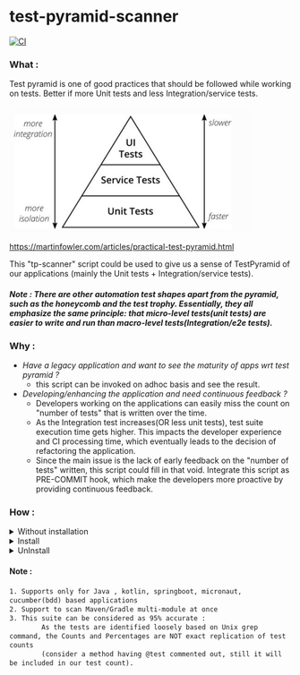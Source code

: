 # test-pyramid-scanner
[![CI](https://github.com/raj7A/test-pyramid-scanner/actions/workflows/tag.yml/badge.svg)](https://github.com/raj7A/test-pyramid-scanner/actions/workflows/tag.yml)
### What :
Test pyramid is one of good practices that should be followed while working on tests. Better if more Unit tests and less Integration/service tests.

![img.png](misc/tp.png)

https://martinfowler.com/articles/practical-test-pyramid.html

This "tp-scanner" script could be used to give us a sense of TestPyramid of our applications (mainly the Unit tests + Integration/service tests).

#### _Note : There are other automation test shapes apart from the pyramid, such as the honeycomb and the test trophy. Essentially, they all emphasize the same principle: that micro-level tests(unit tests) are easier to write and run than macro-level tests(Integration/e2e tests)._

### Why :
- _Have a legacy application and want to see the maturity of apps wrt test pyramid ?_
    - this script can be invoked on adhoc basis and see the result.
- _Developing/enhancing the application and need continuous feedback ?_
    - Developers working on the applications can easily miss the count on "number of tests" that is written over the time.
    - As the Integration test increases(OR less unit tests), test suite execution time gets higher. This impacts the developer experience and CI processing      time, which eventually leads to the decision of refactoring the application.
    - Since the main issue is the lack of early feedback on the "number of tests" written, this script could fill in that void. Integrate this script as          PRE-COMMIT hook, which make the developers more proactive by providing continuous feedback.
### How :
<details><summary>Without installation</summary>

Execute loosely using the command, bash tp-scanner $HOME/{application_absolute_path}

```
   bash tp-scanner $HOME/test-pyramid-scanner/demo
```   

   ![](misc/tp_demo_output.png)
</details>

<details><summary>Install</summary>

Install as git GLOBAL PRE-COMMIT hook (better and suggested) - Use any **ONE** approach from below.

#### Approach 1. Using install.sh script :
```
    bash install.sh
```
And then add the below line inside corresponding terminal startup file (like "$HOME/.zshrc")
```
    alias tp-scanner="$HOME/scripts/tp-scanner"
```
#### Approach 2. Manual steps :
1. Follow the below steps (manual) :
         - Add the below lines in "$HOME/.gitconfig file" : 
```
    [core]
    hooksPath = {home_path_dir}/.git-template/hooks
```
2. Create the below folder, if not exists already, \
           - $HOME/.git-template/hooks/ \
           - $HOME/scripts
3. Copy and paste the 'tp-scanner' script file into '$HOME/scripts' folder.
4. Append/Add the below lines in "$HOME/.git-template/hooks/pre-commit" file (create the file if missing) : 
```
    ########## test pyramid scan ##########
    tp-scanner
    ########## test pyramid scan ##########
```
6. Make 'pre-commit' executable using the below command : 
```
    chmod +x 'pre-commit'
```
7. Add the below line inside corresponding terminal startup file (like "$HOME/.zshrc") : 
```
    alias tp-scanner="$HOME/scripts/tp-scanner"
```
8. Source the terminal startup file
```
    source "$HOME/.zshrc"
```

**After the installation :** \
_Test it (git commit) with any of your existing git repo/clone this repo https://github.com/spring-projects/spring-petclinic)_


<img src="misc/tp_pet_output.png"/>

</details>

<details><summary>UnInstall</summary>

#### Approach 1. Using uninstall.sh script :
```
    bash uninstall.sh
```
#### Approach 2. Manually :
Remove the following lines from "$HOME/.git-template/hooks/pre-commit" file
```
    ########## test pyramid scan ##########
    $HOME/scripts/tp-scanner
    ########## test pyramid scan ##########
```
</details>

#### Note : 
    1. Supports only for Java , kotlin, springboot, micronaut, cucumber(bdd) based applications
    2. Support to scan Maven/Gradle multi-module at once
    3. This suite can be considered as 95% accurate :
            As the tests are identified loosely based on Unix grep command, the Counts and Percentages are NOT exact replication of test counts
            (consider a method having @test commented out, still it will be included in our test count).
